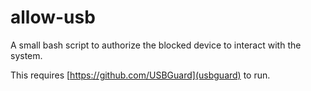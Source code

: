 # allow-usb
A small bash script to authorize the blocked device to interact with the system.

This requires [https://github.com/USBGuard](usbguard) to run.
